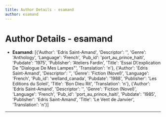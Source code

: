 ```yaml
---
title: Author Details - esamand
author: esamand
---
```


# Author Details - esamand

<ul>
    <li><strong>Esamand:</strong> [{'Author': 'Edris Saint-Amand', 'Descriptor': '', 'Genre': 'Anthology', 'Language': 'French', 'Pub_id': 'port_au_prince_haiti', 'Pubdate': '1975', 'Publisher': 'Ateliers Fardin', 'Title': 'Essai D\'explication De "Dialogue De Mes Lampes"', 'Translation': 'n'}, {'Author': 'Edris Saint-Amand', 'Descriptor': '', 'Genre': 'Fiction (Novel)', 'Language': 'French', 'Pub_id': 'welland_canada', 'Pubdate': '1988', 'Publisher': 'Les Editions du Soleil', 'Title': 'Bon Dieu Rit', 'Translation': 'n'}, {'Author': 'Edris Saint-Amand', 'Descriptor': '', 'Genre': 'Fiction (Novel)', 'Language': 'French', 'Pub_id': 'port_au_prince_haiti', 'Pubdate': '1985', 'Publisher': 'Edris Saint-Amand', 'Title': 'Le Vent de Janvier', 'Translation': 'n'}]</li>
</ul>
<hr>